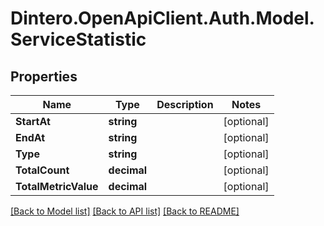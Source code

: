 # Dintero.OpenApiClient.Auth.Model.ServiceStatistic

## Properties

Name | Type | Description | Notes
------------ | ------------- | ------------- | -------------
**StartAt** | **string** |  | [optional] 
**EndAt** | **string** |  | [optional] 
**Type** | **string** |  | [optional] 
**TotalCount** | **decimal** |  | [optional] 
**TotalMetricValue** | **decimal** |  | [optional] 

[[Back to Model list]](../README.md#documentation-for-models) [[Back to API list]](../README.md#documentation-for-api-endpoints) [[Back to README]](../README.md)

